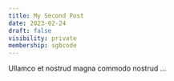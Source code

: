 ```yaml
---
title: My Second Post
date: 2023-02-24
draft: false
visibility: private
membership: sgbcode
---
```


Ullamco et nostrud magna commodo nostrud ...